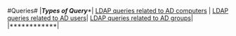 #Queries#
|*****Types of Query******|
[LDAP queries related to AD computers](https://ldapwiki.com/wiki/Active%20Directory%20Computer%20Related%20LDAP%20Query) |
[LDAP queries related to AD users](https://ldapwiki.com/wiki/Active%20Directory%20User%20Related%20Searches)|
[LDAP queries related to AD groups](https://ldapwiki.com/wiki/Active%20Directory%20Group%20Related%20Searches)|
|************|
